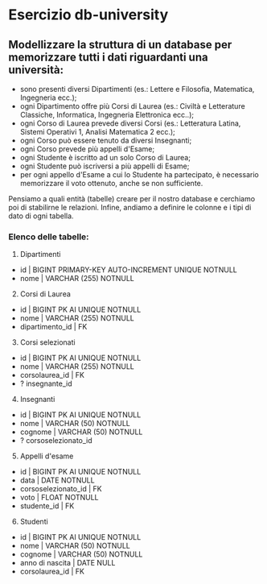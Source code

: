 # Esercizio db-university

## Modellizzare la struttura di un database per memorizzare tutti i dati riguardanti una università:

- sono presenti diversi Dipartimenti (es.: Lettere e Filosofia, Matematica, Ingegneria ecc.);
- ogni Dipartimento offre più Corsi di Laurea (es.: Civiltà e Letterature Classiche, Informatica, Ingegneria Elettronica ecc..);
- ogni Corso di Laurea prevede diversi Corsi (es.: Letteratura Latina, Sistemi Operativi 1, Analisi Matematica 2 ecc.);
- ogni Corso può essere tenuto da diversi Insegnanti;
- ogni Corso prevede più appelli d'Esame;
- ogni Studente è iscritto ad un solo Corso di Laurea;
- ogni Studente può iscriversi a più appelli di Esame;
- per ogni appello d'Esame a cui lo Studente ha partecipato, è necessario memorizzare il voto ottenuto, anche se non sufficiente.

Pensiamo a quali entità (tabelle) creare per il nostro database e cerchiamo poi di stabilirne le relazioni.
Infine, andiamo a definire le colonne e i tipi di dato di ogni tabella.

### Elenco delle tabelle:

1. Dipartimenti

- id | BIGINT PRIMARY-KEY AUTO-INCREMENT UNIQUE NOTNULL
- nome | VARCHAR (255) NOTNULL

2. Corsi di Laurea

- id | BIGINT PK AI UNIQUE NOTNULL
- nome | VARCHAR (255) NOTNULL
- dipartimento_id | FK

3. Corsi selezionati

- id | BIGINT PK AI UNIQUE NOTNULL
- nome | VARCHAR (255) NOTNULL
- corsolaurea_id | FK
- ? insegnante_id

4. Insegnanti

- id | BIGINT PK AI UNIQUE NOTNULL
- nome | VARCHAR (50) NOTNULL
- cognome | VARCHAR (50) NOTNULL
- ? corsoselezionato_id

5. Appelli d'esame

- id | BIGINT PK AI UNIQUE NOTNULL
- data | DATE NOTNULL
- corsoselezionato_id | FK
- voto | FLOAT NOTNULL
- studente_id | FK

6. Studenti

- id | BIGINT PK AI UNIQUE NOTNULL
- nome | VARCHAR (50) NOTNULL
- cognome | VARCHAR (50) NOTNULL
- anno di nascita | DATE NULL
- corsolaurea_id | FK
